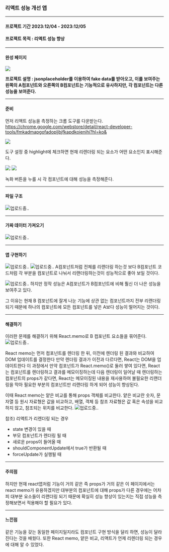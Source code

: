 ### 리액트 성능 개선 앱

<hr>

#### 프로젝트 기간 2023:12/04 - 2023:12/05
#### 프로젝트 목적 : 리액트 성능 향상
<hr>

#### 완성 페이지

![](blob:https://velog.io/52f411ec-b3e2-498d-8669-f7fffeeb3a60)


**프로젝트 설명 : jsonplaceholder를 이용하여 fake data를 받아오고, 이를 보여주는 왼쪽의 A컴포넌트와 오른쪽의 B컴포넌트는 기능적으로 유사하지만, 각 컴포넌트는 다른 성능을 보여준다.**
<hr>

#### 준비


먼저 리액트 성능을 측정하는 크롬 도구를 다운받는다.
https://chrome.google.com/webstore/detail/react-developer-tools/fmkadmapgofadopljbjfkapdkoienihi?hl=ko&

![](blob:https://velog.io/ff51a8c5-a622-4aca-a993-eece53f0ffd2)

도구 설정 중 highlight에 체크하면 현재 리렌더링 되는 요소가 어떤 요소인지 표시해준다.

![](blob:https://velog.io/e4dccd24-6233-46de-9c4a-5c040445658b)
![](blob:https://velog.io/d940c8f2-a22b-4149-90f7-8b56284dfa26)

녹화 버튼을 누를 시 각 컴포넌트에 대해 성능을 측정해준다.

<hr>

#### 파일 구조 
![업로드중..](blob:https://velog.io/ae57fc9c-6119-40f6-b74f-cd01b1bb6ff8)


<hr>

#### 가짜 데이터 가져오기
![업로드중..](blob:https://velog.io/6a1fff90-b78d-48f1-bb30-466f8b682a20)

<hr>

#### 앱 구현하기
![업로드중..](blob:https://velog.io/ef32dc07-52a4-4e81-be3c-d1eb5cb2b2b2)
![업로드중..](blob:https://velog.io/b875de55-db6c-49ba-93b6-b19d38a9b2b0)
A컴포넌트처럼 전체를 리랜더링 하는것 보다 B컴포넌트 코드처럼 각 부분을 컴포넌트로 나눠서 리랜더링하는것이 성능적으로 좋아 보일 것이다.

![업로드중..](blob:https://velog.io/35e1cdbf-4675-4d97-a1aa-e9c14ccf3e4c)
하지만 정작 성능은 A컴포넌트가 B컴포넌트에 비해 훨신 더 나은 성능을 보여주고 있다.

그 이유는 현재 B 컴포넌트에 잘게 나눈 기능에 상관 없는 컴포넌트까지 전부 리랜더링 되기 때문에 하나의 컴포넌트에 모든 컴포넌트를 넣은 A보다 성능이 떨어지는 것이다.

<hr>

#### 해결하기
이러한 문제를 해결하기 위해 React.memo로 B 컴포넌트 요소들을 묶어준다.
![업로드중..](blob:https://velog.io/36603d8c-00ff-4c74-8c78-af6e632042f3)

React memo는 먼저 컴포넌트를 렌더링 한 뒤, 이전에 렌더링 된 결과와 비교하여 DOM 업데이트를 결정한다 만약 렌더링 결과가 이전과 다르다면, React는 DOM을 업데이트한다 
이 과정에서 만약 컴포넌트가 React.memo()로 둘러 쌓여 있다면, React는 컴포넌트를 렌더링하고 결과를 메모이징하는데 다음 렌더링이 일어날 때 렌더링하는 컴포넌트의 props가 같다면, React는 메모이징된 내용을 재사용하여 불필요한 리랜더링을 막아 필요한 부분의 컴포넌트만 리랜더링 하게 되어 성능이 향상된다.

이때 React memo는 얕은 비교를 통해 props 객체를 비교한다.
얕은 비교란 숫자, 문자열 등 원시 자료형은 값을 비교하고, 배열, 객체 등 참조 자료형은 값 혹은 속성을 비교하지 않고, 참조되는 위치를 비교한다.
![업로드중..](blob:https://velog.io/b05ea774-1f72-4b06-9e14-6201143c671c)

참조) 리액트가 리렌더링 되는 경우
- state 변경이 있을 때 
- 부모 컴포넌트가 렌더링 될 때
- 새로운 props이 들어올 때 
- shouldComponentUpdate에서 true가 반환될 때 
- forceUpdate가 실행될 때 



<hr>

#### 주의점
하지만 현재 react앱처럼 기능이 거의 같은 즉 props가 거의 같은 이 페이지에서는 react memo가 유용하겠지만 대부분의 컴포넌트에 대해 props가 다른 경우에는 어차피 대부분 요소들이 리랜더링 되기 때문에 확실히 성능 향상이 있는지는 직접 성능을 측정해보면서 적용해야 할 필요가 있다.


<hr>

#### 느낀점
같은 기능을 갖는 동일한 페이지일지라도 컴포넌트 구현 방식을 달리 하면, 성능이 달라진다는 것을 배웠다. 또한 React memo, 얕은 비교, 리액트가 언제 리렌더링 되는 경우에 대해 알 수 있었다.
